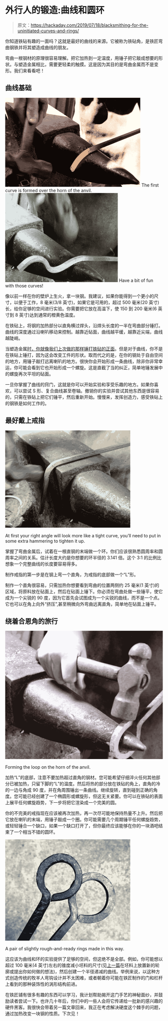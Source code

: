 # 外行人的锻造:曲线和圆环

> 原文：<https://hackaday.com/2019/07/18/blacksmithing-for-the-uninitiated-curves-and-rings/>

你知道铁砧有趣的一面吗？这就是最好的曲线的来源。它被称为铁砧角，是铁匠弯曲钢铁并将其塑造成曲线的朋友。

弯曲一根钢材的原理很容易理解。把它加热到一定温度，用锤子把它敲成想要的形状。与塑造金属相比，需要更轻柔的触摸。这是因为其目的是弯曲金属而不是变形。我们来看看吧！

## 曲线基础

 [![The first curve is formed over the horn of the anvil.](img/9016dac24a92fb414efe115c3f9a075b.png "forging-curves-first-bend")](https://hackaday.com/2019/07/18/blacksmithing-for-the-uninitiated-curves-and-rings/forging-curves-first-bend/) The first curve is formed over the horn of the anvil. [![Have a bit of fun with those curves!](img/eb3f557eca90f50a66264c29ff5d22c8.png "forging-curves-compound-curves")](https://hackaday.com/2019/07/18/blacksmithing-for-the-uninitiated-curves-and-rings/forging-curves-compound-curves/) Have a bit of fun with those curves!

像以前一样在你的壁炉上生火，拿一块钢。我建议，如果你能得到一个更小的尺寸，以便于工作，8 毫米(3/8 英寸)，如果它是可用的，超过 500 毫米(20 英寸)长，给你足够的空间进行实验。你需要把它放在高温下，使 150 到 200 毫米(6 英寸到 8 英寸)达到通常的橙黄色温度。

在铁砧上，将钢的加热部分以直角横过焊头，沿焊头长度的一半在弯曲部分锤打。曲线的深度通过沿喇叭移动来控制。越靠近砧面，曲线越平缓，越靠近尖端，曲线越陡峭。

当塑造金属[时，你就像我们上次做的那样锤打铁砧的正面](https://hackaday.com/2019/06/12/blacksmithing-for-the-uninitiated-your-first-time-at-the-anvil/)。但是对于曲线，你不是在铁砧上锤打，因为这会改变工件的形状。取而代之的是，在你的钢处于自由空间的地方，用锤子敲打远离喇叭的地方。很快你会开始形成一条曲线，除非你非常幸运，你可能会看到它也开始形成一个螺旋。这是直截了当的纠正，简单地锤发展中的螺旋再次平坦的砧面。

一旦你掌握了曲线的窍门，这就是你可以开始实验和享受乐趣的地方。如果你喜欢，可以尝试 S 形、复合曲线甚至卷轴。撤销你的实验并尝试其他东西是很容易的，只需在铁砧上把它们锤平，然后重新开始。慢慢来，发挥创造力，感受铁砧上的钢铁是如何工作的。

## 最好戴上戒指

[![At first your right angle will look more like a tight curve, you'll need to put in some extra hammering to tighten it up.](img/81b1c1cd38fa35196e5abe7c463227e2.png)](https://hackaday.com/wp-content/uploads/2019/06/forging-curves-right-angle.jpg)

At first your right angle will look more like a tight curve, you’ll need to put in some extra hammering to tighten it up.

掌握了弯曲金属后，试着在一根直钢的末端做一个环。你们应该很熟悉圆周率和圆周率之间的关系。估计长度大约是你想要的环半径的 3.141 倍。这个 3:1 的比例比想象一个完整曲线的长度要容易得多。

制作戒指的第一步是在钢上弯一个直角，为戒指的底部做一个“L”形。

制作一个直角很容易，只需加热你想要看到弯曲的位置两侧约 25 毫米(1 英寸)的区域，将原料放在砧面上，然后在砧面上锤下。你必须在弯曲处做一些锤平，使它成为一个尖锐的 90 度，因为它首先会试图成为一个尖锐的曲线，而不是一个点。它也可以在角上向外“挤压”,甚至稍微向外弯曲远离直角，简单地在砧面上锤平。

## 绕着合恩角的旅行

[![Forming the loop on the horn of the anvil.](img/a1d28bf9fd9bffdbd0a2d61de9a721c6.png)](https://hackaday.com/wp-content/uploads/2019/06/forging-curves-making-loop.jpg)

Forming the loop on the horn of the anvil.

加热“L”的底部，注意不要加热超过直角的钢材。您可能希望仔细淬火任何其他部分已被加热，只留下脚的“L”的温度。然后将热的部分放在铁砧的角上，直角的冷的一边与角成 90 度，并在角周围锤出一条曲线。继续旋转，直到碰到正确的角度。您可能已经创建了一个椭圆形或螺旋形，但这无关紧要。你可以在铁砧的表面上展平任何螺旋趋势，下一步将把它渲染成一个完美的圆。

你的不完美的戒指现在应该被再次加热，再一次尽可能地保持热量不上升。然后把它放在喇叭的末端，用锤子敲成一个圈。你可能需要几个周期锤平任何螺旋趋势，或轻轻锤合一个缺口，如果一个缺口打开了，但你最终应该能够在你的一块酒吧结束了一个相当不错的圆环。

[![A pair of slightly rough-and-ready rings made in this way.](img/80bc4881780802ef7e8c7a439eee72c0.png)](https://hackaday.com/wp-content/uploads/2019/06/forging-curves-loops.jpg)

A pair of slightly rough-and-ready rings made in this way.

这应该为曲线和环的实验提供了足够的空间，但这绝不是全部。例如，你可能想以超过 100 毫米(4 英寸)左右的锥度减小坯料的尺寸(见[上一篇](https://hackaday.com/2019/06/12/blacksmithing-for-the-uninitiated-your-first-time-at-the-anvil/)在坯料上放置新的轮廓或提出你如何做的想法)，然后创建一个半径递减的曲线。举例来说，以这种方式创造传统的牧羊人弯钩设计并不太困难，或者朝着你可能在铁匠制作的门和栏杆上看到的那种装饰性的涡形结构前进。

在铁匠铺有很多有趣的东西可以学习，我计划帮助揭开这门手艺的神秘面纱，并鼓励读者尝试一下。也许几十年后，你们中的一些人会将它传递给一批新的感兴趣的硬件黑客。我很快会带着另一篇文章回来，我正在考虑解决硬度这个棘手的问题，通过加热改变一块钢的性质。下次见！